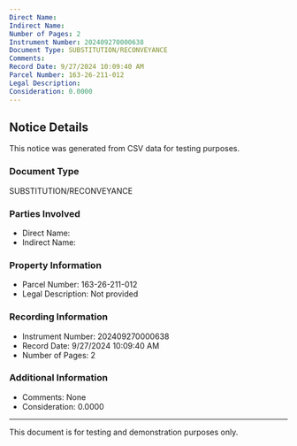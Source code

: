 ```yaml
---
Direct Name: 
Indirect Name: 
Number of Pages: 2
Instrument Number: 202409270000638
Document Type: SUBSTITUTION/RECONVEYANCE
Comments: 
Record Date: 9/27/2024 10:09:40 AM
Parcel Number: 163-26-211-012
Legal Description: 
Consideration: 0.0000
---
```


## Notice Details

This notice was generated from CSV data for testing purposes.

### Document Type
SUBSTITUTION/RECONVEYANCE

### Parties Involved
- Direct Name: 
- Indirect Name: 

### Property Information
- Parcel Number: 163-26-211-012
- Legal Description: Not provided

### Recording Information
- Instrument Number: 202409270000638
- Record Date: 9/27/2024 10:09:40 AM
- Number of Pages: 2

### Additional Information
- Comments: None
- Consideration: 0.0000

---

This document is for testing and demonstration purposes only.
